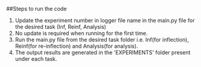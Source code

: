 ##Steps to run the code
1. Update the experiment number in logger file name in the main.py file for the desired task (Inf, Reinf, Analysis)
2. No update is required when running for the first time.
3. Run the main.py file from the desired task folder i.e. Inf(for inflection), Reinf(for re-inflection) and Analysis(for analysis).
4. The output results are generated in the 'EXPERIMENTS' folder present under each task.